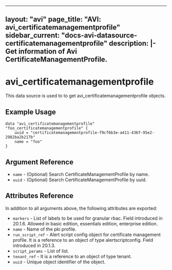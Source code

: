 <!--
    Copyright 2021 VMware, Inc.
    SPDX-License-Identifier: Mozilla Public License 2.0
-->
---
layout: "avi"
page_title: "AVI: avi_certificatemanagementprofile"
sidebar_current: "docs-avi-datasource-certificatemanagementprofile"
description: |-
  Get information of Avi CertificateManagementProfile.
---

# avi_certificatemanagementprofile

This data source is used to to get avi_certificatemanagementprofile objects.

## Example Usage

```hcl
data "avi_certificatemanagementprofile" "foo_certificatemanagementprofile" {
    uuid = "certificatemanagementprofile-f9cf6b3e-a411-436f-95e2-2982ba2b217b"
    name = "foo"
}
```

## Argument Reference

* `name` - (Optional) Search CertificateManagementProfile by name.
* `uuid` - (Optional) Search CertificateManagementProfile by uuid.

## Attributes Reference

In addition to all arguments above, the following attributes are exported:

* `markers` - List of labels to be used for granular rbac. Field introduced in 20.1.6. Allowed in basic edition, essentials edition, enterprise edition.
* `name` - Name of the pki profile.
* `run_script_ref` - Alert script config object for certificate management profile. It is a reference to an object of type alertscriptconfig. Field introduced in 20.1.3.
* `script_params` - List of list.
* `tenant_ref` - It is a reference to an object of type tenant.
* `uuid` - Unique object identifier of the object.

